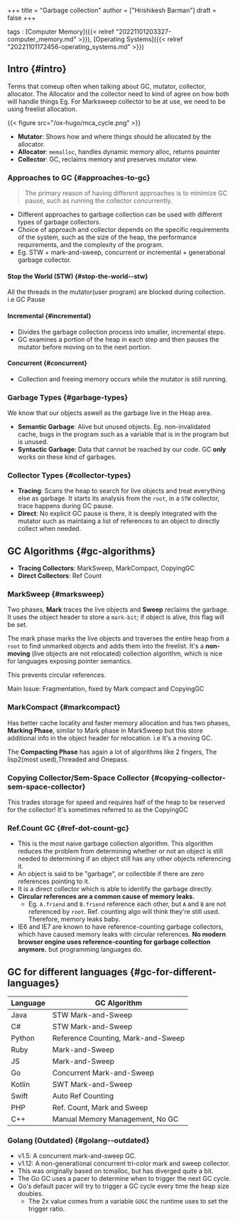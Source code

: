 +++
title = "Garbage collection"
author = ["Hrishikesh Barman"]
draft = false
+++

tags
: [Computer Memory]({{< relref "20221101203327-computer_memory.md" >}}), [Operating Systems]({{< relref "20221101172456-operating_systems.md" >}})


## Intro {#intro}

Terms that comeup often when talking about GC, mutator, collector, allocator. The Allocator and the collector need to kind of agree on how both will handle things Eg. For Marksweep collector to be at use, we need to be using freelist allocation.

{{< figure src="/ox-hugo/mca_cycle.png" >}}

-   **Mutator**: Shows how and where things should be allocated by the allocator.
-   **Allocator**: `memalloc`, handles dynamic memory alloc, returns pouinter
-   **Collector**: GC, reclaims memory and preserves mutator view.


### Approaches to GC {#approaches-to-gc}

> The primary reason of having different approaches is to minimize GC pause, such as running the collector concurrently.

-   Different approaches to garbage collection can be used with different types of garbage collectors.
-   Choice of approach and collector depends on the specific requirements of the system, such as the size of the heap, the performance requirements, and the complexity of the program.
-   Eg. STW + mark-and-sweep, concurrent or incremental + generational garbage collector.


#### Stop the World (STW) {#stop-the-world--stw}

All the threads in the mutator(user program) are blocked during collection. i.e GC Pause


#### Incremental {#incremental}

-   Divides the garbage collection process into smaller, incremental steps.
-   GC examines a portion of the heap in each step and then pauses the mutator before moving on to the next portion.


#### Concurrent {#concurrent}

-   Collection and freeing memory occurs while the mutator is still running.


### Garbage Types {#garbage-types}

We know that our objects aswell as the garbage live in the Heap area.

-   **Semantic Garbage**: Alive but unused objects. Eg. non-invalidated cache, bugs in the program such as a variable that is in the program but is unused.
-   **Syntactic Garbage**: Data that cannot be reached by our code. GC **only** works on these kind of garbages.


### Collector Types {#collector-types}

-   **Tracing**: Scans the heap to search for live objects and treat everything else as garbage. It starts its analysis from the `root`, in a `STW` collector, trace happens during GC pause.
-   **Direct**: No explicit GC pause is there, it is deeply integrated with the mutator such as maintaing a list of references to an object to directly collect when needed.


## GC Algorithms {#gc-algorithms}

-   **Tracing Collectors**: MarkSweep, MarkCompact, CopyingGC
-   **Direct Collectors**: Ref Count


### MarkSweep {#marksweep}

Two phases, **Mark** traces the live objects and **Sweep** reclaims the garbage. It uses the object header to store a `mark-bit`; if object is alive, this flag will be set.

The mark phase marks the live objects and traverses the entire heap from a `root` to find unmarked objects and adds them into the freelist. It's a **non-moving** (live objects are not relocated) collection algorithm, which is nice for languages exposing pointer semantics.

This prevents circular references.

Main Issue: Fragmentation, fixed by Mark compact and CopyingGC


### MarkCompact {#markcompact}

Has better cache locality and faster memory allocation and has two phases, **Marking Phase**, similar to Mark phase in MarkSweep but this store additional info in the object header for relocation. i.e It's a moving GC.

The **Compacting Phase** has again a lot of algorithms like 2 fingers, The lisp2(most used),Threaded and Onepass.


### Copying Collector/Sem-Space Collector {#copying-collector-sem-space-collector}

This trades storage for speed and requires half of the heap to be reserved for the collector! It's sometimes referred to as the CopyingGC


### Ref.Count GC {#ref-dot-count-gc}

-   This is the most naive garbage collection algorithm. This algorithm reduces the problem from determining whether or not an object is still needed to determining if an object still has any other objects referencing it.
-   An object is said to be "garbage", or collectible if there are zero references pointing to it.
-   It is a direct collector which is able to identify the garbage directly.
-   **Circular references are a common cause of memory leaks.**
    -   Eg. `A.friend` and `B.friend` reference each other, but `A` and `B` are not referenced by `root`. Ref. counting algo will think they're still used. Therefore, memory leaks baby.
-   IE6 and IE7 are known to have reference-counting garbage collectors, which have caused memory leaks with circular references. **No modern browser engine uses reference-counting for garbage collection anymore.** but programming languages do.


## GC for different languages {#gc-for-different-languages}

| Language | GC Algorithm                       |
|----------|------------------------------------|
| Java     | STW Mark-and-Sweep                 |
| C#       | STW Mark-and-Sweep                 |
| Python   | Reference Counting, Mark-and-Sweep |
| Ruby     | Mark-and-Sweep                     |
| JS       | Mark-and-Sweep                     |
| Go       | Concurrent Mark-and-Sweep          |
| Kotlin   | SWT Mark-and-Sweep                 |
| Swift    | Auto Ref Counting                  |
| PHP      | Ref. Count, Mark and Sweep         |
| C++      | Manual Memory Management, No GC    |


### Golang (Outdated) {#golang--outdated}

-   v1.5: A concurrent mark-and-sweep GC.
-   v1.12: A non-generational concurrent tri-color mark and sweep collector.
-   This was originally based on tcmalloc, but has diverged quite a bit.
-   The Go GC uses a pacer to determine when to trigger the next GC cycle.
-   Go's default pacer will try to trigger a GC cycle every time the heap size doubles.
    -   The 2x value comes from a variable `GOGC` the runtime uses to set the trigger ratio.
